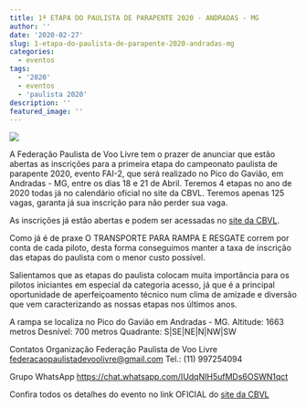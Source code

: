 ```yaml
---
title: 1ª ETAPA DO PAULISTA DE PARAPENTE 2020 - ANDRADAS - MG
author: ''
date: '2020-02-27'
slug: 1-etapa-do-paulista-de-parapente-2020-andradas-mg
categories:
  - eventos
tags:
  - '2020'
  - eventos
  - 'paulista 2020'
description: ''
featured_image: ''
---
```


![](/images/1a-etapa-paulista-parapente-2020-03.jpg)

A Federação Paulista de Voo Livre tem o prazer de anunciar que estão abertas as inscrições para a primeira etapa do campeonato paulista de parapente 2020, evento FAI-2, que será realizado no Pico do Gavião, em Andradas - MG, entre os dias 18 e 21 de Abril. Teremos 4 etapas no ano de 2020 todas já no calendário oficial no site da CBVL.
Teremos apenas 125 vagas, garanta já sua inscrição para não perder sua vaga.

As inscrições já estão abertas e podem ser acessadas no <a href="http://eventos.cbvl.esp.br/pt/eventos/339-1-etapa-do-paulista-de-parapente-2020-andradas-mg#inscricoes" target="_blank">site da CBVL</a>.

Como já é de praxe O TRANSPORTE PARA RAMPA E RESGATE correm por conta de cada piloto, desta forma conseguimos manter a taxa de inscrição das etapas do paulista com o menor custo possível.  

Salientamos que as etapas do paulista colocam muita importância para os pilotos iniciantes em especial da categoria acesso, já que é a principal oportunidade de aperfeiçoamento técnico num clima de amizade e diversão que vem caracterizando as nossas etapas nos últimos anos.

A rampa se localiza no Pico do Gavião em Andradas - MG.
Altitude: 1663 metros
Desnível: 700 metros
Quadrante: S|SE|NE|N|NW|SW

Contatos Organização
Federação Paulista de Voo Livre
federacaopaulistadevoolivre@gmail.com
Tel.: (11) 997254094

Grupo WhatsApp
https://chat.whatsapp.com/IUdqNIH5ufMDs6OSWN1qct

Confira todos os detalhes do evento no link OFICIAL do <a href="http://eventos.cbvl.esp.br/pt/eventos/339-1-etapa-do-paulista-de-parapente-2020-andradas-mg#info" target="_blank">site da CBVL</a>

